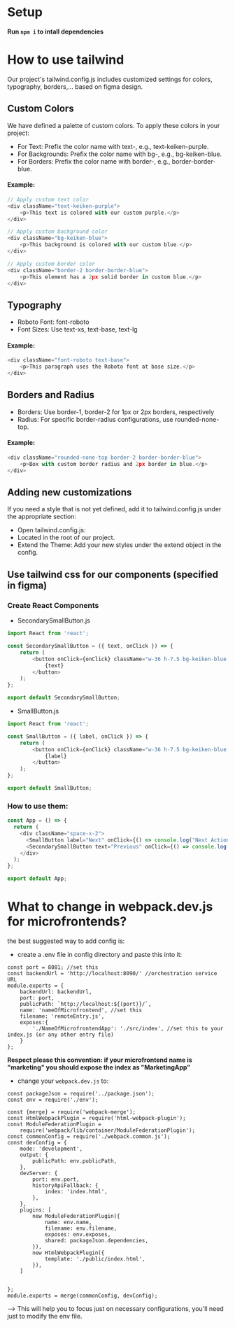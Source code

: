 # Setup
**Run `npm i` to intall dependencies**
# How to use tailwind
Our project's tailwind.config.js includes customized settings for colors, typography, borders,... based on figma design.
## Custom Colors
We have defined a palette of custom colors. To apply these colors in your project:

- For Text: Prefix the color name with text-, e.g., text-keiken-purple. 
- For Backgrounds: Prefix the color name with bg-, e.g., bg-keiken-blue. 
- For Borders: Prefix the color name with border-, e.g., border-border-blue.
#### Example:

```javascript
// Apply custom text color
<div className="text-keiken-purple">
    <p>This text is colored with our custom purple.</p>
</div>

// Apply custom background color
<div className="bg-keiken-blue">
    <p>This background is colored with our custom blue.</p>
</div>

// Apply custom border color
<div className="border-2 border-border-blue">
    <p>This element has a 2px solid border in custom blue.</p>
</div>


```

## Typography
- Roboto Font: font-roboto
- Font Sizes: Use text-xs, text-base, text-lg

#### Example:

```javascript
<div className="font-roboto text-base">
    <p>This paragraph uses the Roboto font at base size.</p>
</div>
```
## Borders and Radius
- Borders: Use border-1, border-2 for 1px or 2px borders, respectively
- Radius: For specific border-radius configurations, use rounded-none-top.

#### Example:

```javascript
<div className="rounded-none-top border-2 border-border-blue">
    <p>Box with custom border radius and 2px border in blue.</p>
</div>

```

## Adding new customizations
If you need a style that is not yet defined, add it to tailwind.config.js under the appropriate section:

- Open tailwind.config.js:
- Located in the root of our project.
- Extend the Theme: Add your new styles under the extend object in the config. 

## Use tailwind css for our components (specified in figma)
### Create React Components
- SecondarySmallButton.js
```javascript
import React from 'react';

const SecondarySmallButton = ({ text, onClick }) => {
    return (
        <button onClick={onClick} className="w-36 h-7.5 bg-keiken-blue text-white font-roboto text-base leading-[18.75px] opacity-0 rounded-none">
            {text}
        </button>
    );
};

export default SecondarySmallButton;

```
- SmallButton.js
```javascript
import React from 'react';

const SmallButton = ({ label, onClick }) => {
    return (
        <button onClick={onClick} className="w-36 h-7.5 bg-keiken-blue text-white rounded-none opacity-0">
            {label}
        </button>
    );
};

export default SmallButton;
```
### How to use them:
````javascript
const App = () => {
  return (
    <div className="space-x-2">
      <SmallButton label="Next" onClick={() => console.log("Next Action")} />
      <SecondarySmallButton text="Previous" onClick={() => console.log("Previous Action")} />
    </div>
  );
};

export default App;

````

# What to change in webpack.dev.js for microfrontends?
the best suggested way to add config is:
- create a .env file in config directory and paste this into it:
````text
const port = 8081; //set this
const backendUrl = 'http://localhost:8090/' //orchestration service URL
module.exports = {
    backendUrl: backendUrl,
    port: port,
    publicPath: `http://localhost:${(port)}/`,
    name: 'nameOfMicrofrontend', //set this
    filename: 'remoteEntry.js',
    exposes:{
        './NameOfMicrofrontendApp': './src/index', //set this to your index.js (or any other entry file)
    }
};
````
**Respect please this convention: if your microfrontend name is "marketing" you should expose the index as "MarketingApp"**

- change your `webpack.dev.js` to: 

````text
const packageJson = require('../package.json');
const env = require('./env');

const {merge} = require('webpack-merge');
const HtmlWebpackPlugin = require('html-webpack-plugin');
const ModuleFederationPlugin =
    require('webpack/lib/container/ModuleFederationPlugin');
const commonConfig = require('./webpack.common.js');
const devConfig = {
    mode: 'development',
    output: {
        publicPath: env.publicPath,
    },
    devServer: {
        port: env.port,
        historyApiFallback: {
            index: 'index.html',
        },
    },
    plugins: [
        new ModuleFederationPlugin({
            name: env.name,
            filename: env.filename,
            exposes: env.exposes,
            shared: packageJson.dependencies,
        }),
        new HtmlWebpackPlugin({
            template: './public/index.html',
        }),
    ]


};
module.exports = merge(commonConfig, devConfig);

````

--> This will help you to focus just on necessary configurations, you'll need just to modify the env file.